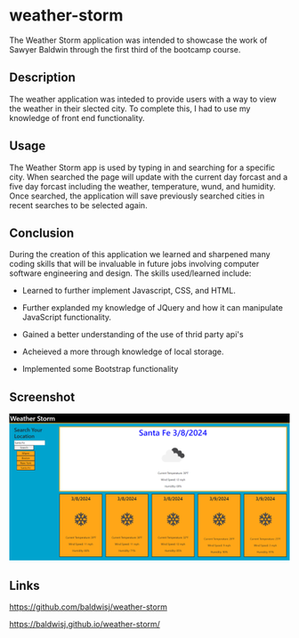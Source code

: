 # weather-storm
The Weather Storm application was intended to showcase the work of Sawyer Baldwin through the first third of the bootcamp course.

## Description
The weather application was inteded to provide users with a way to view the weather in their slected city. To complete this, I had to use my knowledge of front end functionality.

## Usage
The Weather Storm app is used by typing in and searching for a specific city. When searched the page will update with the current day forcast and a five day forcast including the weather, temperature, wund, and humidity. Once searched, the application will save previously searched cities in recent searches to be selected again.

## Conclusion
During the creation of this application we learned and sharpened many coding skills that will be invaluable in future jobs involving computer software engineering and design. The skills used/learned include:

* Learned to further implement Javascript, CSS, and HTML.

* Further explanded my knowledge of JQuery and how it can manipulate JavaScript functionality.

* Gained a better understanding of the use of thrid party api's

* Acheieved a more through knowledge of local storage.

* Implemented some Bootstrap functionality

## Screenshot
![Screenshot](./assets/img/app_screenshot.png)

## Links
https://github.com/baldwisj/weather-storm

https://baldwisj.github.io/weather-storm/
